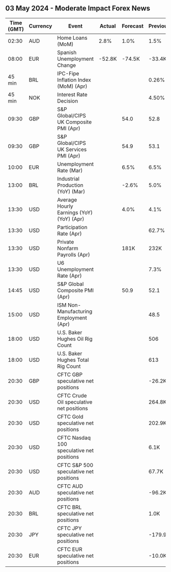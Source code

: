## 03 May 2024 - Moderate Impact Forex News

| Time (GMT) | Currency | Event | Actual | Forecast | Previous |
|------|----------|-------|--------|----------|----------|
| 02:30 | AUD | Home Loans (MoM) | 2.8% | 1.0% | 1.5% |
| 08:00 | EUR | Spanish Unemployment Change | -52.8K | -74.5K | -33.4K |
| 45 min | BRL | IPC-Fipe Inflation Index (MoM) (Apr) |  |  | 0.26% |
| 45 min | NOK | Interest Rate Decision |  |  | 4.50% |
| 09:30 | GBP | S&P Global/CIPS UK Composite PMI (Apr) |  | 54.0 | 52.8 |
| 09:30 | GBP | S&P Global/CIPS UK Services PMI (Apr) |  | 54.9 | 53.1 |
| 10:00 | EUR | Unemployment Rate (Mar) |  | 6.5% | 6.5% |
| 13:00 | BRL | Industrial Production (YoY) (Mar) |  | -2.6% | 5.0% |
| 13:30 | USD | Average Hourly Earnings (YoY) (YoY) (Apr) |  | 4.0% | 4.1% |
| 13:30 | USD | Participation Rate (Apr) |  |  | 62.7% |
| 13:30 | USD | Private Nonfarm Payrolls (Apr) |  | 181K | 232K |
| 13:30 | USD | U6 Unemployment Rate (Apr) |  |  | 7.3% |
| 14:45 | USD | S&P Global Composite PMI (Apr) |  | 50.9 | 52.1 |
| 15:00 | USD | ISM Non-Manufacturing Employment (Apr) |  |  | 48.5 |
| 18:00 | USD | U.S. Baker Hughes Oil Rig Count |  |  | 506 |
| 18:00 | USD | U.S. Baker Hughes Total Rig Count |  |  | 613 |
| 20:30 | GBP | CFTC GBP speculative net positions |  |  | -26.2K |
| 20:30 | USD | CFTC Crude Oil speculative net positions |  |  | 264.8K |
| 20:30 | USD | CFTC Gold speculative net positions |  |  | 202.9K |
| 20:30 | USD | CFTC Nasdaq 100 speculative net positions |  |  | 6.1K |
| 20:30 | USD | CFTC S&P 500 speculative net positions |  |  | 67.7K |
| 20:30 | AUD | CFTC AUD speculative net positions |  |  | -96.2K |
| 20:30 | BRL | CFTC BRL speculative net positions |  |  | 1.0K |
| 20:30 | JPY | CFTC JPY speculative net positions |  |  | -179.9K |
| 20:30 | EUR | CFTC EUR speculative net positions |  |  | -10.0K |

